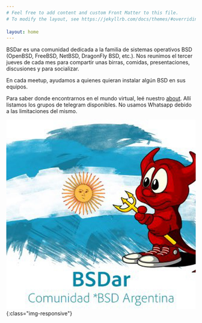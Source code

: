 ```yaml
---
# Feel free to add content and custom Front Matter to this file.
# To modify the layout, see https://jekyllrb.com/docs/themes/#overriding-theme-defaults

layout: home
---
```


BSDar es una comunidad dedicada a la familia de sistemas operativos BSD (OpenBSD, FreeBSD, NetBSD, DragonFly BSD, etc.). Nos reunimos el tercer jueves de cada mes para compartir unas birras, comidas, presentaciones, discusiones y para socializar.

En cada meetup, ayudamos a quienes quieran instalar algún BSD en sus equipos. 

Para saber donde encontrarnos en el mundo virtual, leé nuestro [about](/about/). Allí listamos los grupos de telegram disponibles. No usamos Whatsapp debido a las limitaciones del mismo.

![BSDar logo](/images/bsdar.jpg){:class="img-responsive"}

